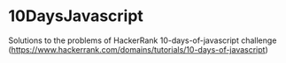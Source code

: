 # 10DaysJavascript

Solutions to the problems of HackerRank 10-days-of-javascript challenge (https://www.hackerrank.com/domains/tutorials/10-days-of-javascript)
